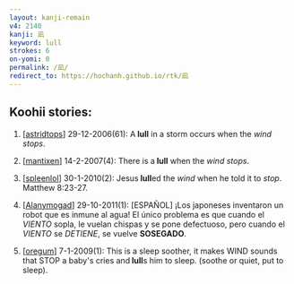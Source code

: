 ```yaml
---
layout: kanji-remain
v4: 2140
kanji: 凪
keyword: lull
strokes: 6
on-yomi: 0
permalink: /凪/
redirect_to: https://hochanh.github.io/rtk/凪
---
```


## Koohii stories: 

1) [<a href="http://kanji.koohii.com/profile/astridtops">astridtops</a>] 29-12-2006(61): A<strong> lull</strong> in a storm occurs when the <em>wind stops</em>.

2) [<a href="http://kanji.koohii.com/profile/mantixen">mantixen</a>] 14-2-2007(4): There is a<strong> lull</strong> when the <em>wind stops</em>.

3) [<a href="http://kanji.koohii.com/profile/spleenlol">spleenlol</a>] 30-1-2010(2): Jesus<strong> lull</strong>ed the <em>wind</em> when he told it to <em>stop</em>. Matthew 8:23-27.

4) [<a href="http://kanji.koohii.com/profile/Alanymogad">Alanymogad</a>] 29-10-2011(1): [ESPAÑOL] ¡Los japoneses inventaron un robot que es inmune al agua! El único problema es que cuando el <em>VIENTO</em> sopla, le vuelan chispas y se pone defectuoso, pero cuando el <em>VIENTO</em> se <em>DETIENE</em>, se vuelve <strong>SOSEGADO</strong>.

5) [<a href="http://kanji.koohii.com/profile/oregum">oregum</a>] 7-1-2009(1): This is a sleep soother, it makes WIND sounds that STOP a baby&#039;s cries and<strong> lull</strong>s him to sleep. (soothe or quiet, put to sleep).

